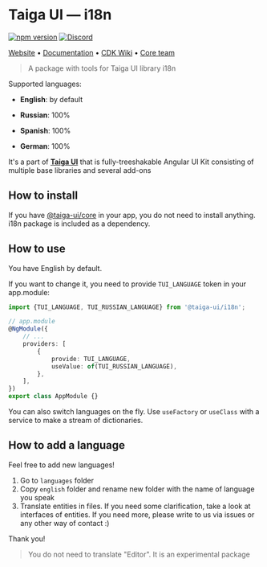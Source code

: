 # Taiga UI — i18n

[![npm version](https://img.shields.io/npm/v/@taiga-ui/cdk.svg)](https://npmjs.com/package/@taiga-ui/i18n)
[![Discord](https://img.shields.io/discord/748677963142135818?color=7289DA&label=%23taiga-ui&logo=discord&logoColor=white)](https://discord.gg/Us8d8JVaTg)

[Website](https://taiga-ui.dev) • [Documentation](https://taiga-ui.dev/getting-started) • [CDK Wiki](https://github.com/TinkoffCreditSystems/taiga-ui/wiki) • [Core team](https://github.com/TinkoffCreditSystems/taiga-ui/#core-team)

> A package with tools for Taiga UI library i18n

Supported languages:

-   **English**: by default

-   **Russian**: 100%

-   **Spanish**: 100%

-   **German**: 100%

It's a part of [**Taiga UI**](https://github.com/TinkoffCreditSystems/taiga-ui) that is fully-treeshakable Angular UI Kit consisting of multiple base libraries and several add-ons

## How to install

If you have [@taiga-ui/core](https://npmjs.com/package/@taiga-ui/core) in your app, you do not need to install anything. i18n package is included as a dependency.

## How to use

You have English by default.

If you want to change it, you need to provide `TUI_LANGUAGE` token in your app.module:

```ts
import {TUI_LANGUAGE, TUI_RUSSIAN_LANGUAGE} from '@taiga-ui/i18n';

// app.module
@NgModule({
    // ...
    providers: [
        {
            provide: TUI_LANGUAGE,
            useValue: of(TUI_RUSSIAN_LANGUAGE),
        },
    ],
})
export class AppModule {}
```

You can also switch languages on the fly. Use `useFactory` or `useClass` with a service to make a stream of dictionaries.

## How to add a language

Feel free to add new languages!

1. Go to `languages` folder
2. Copy `english` folder and rename new folder with the name of language you speak
3. Translate entities in files. If you need some clarification, take a look at interfaces of entities. If you need more, please write to us via issues or any other way of contact :)

Thank you!

> You do not need to translate "Editor". It is an experimental package

